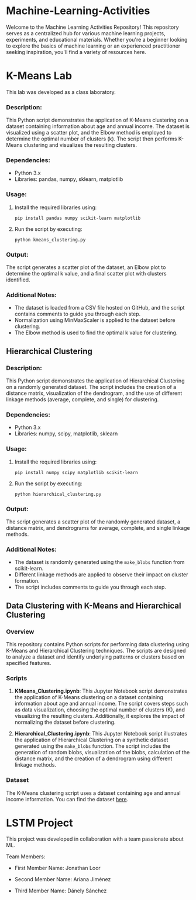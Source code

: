 # Machine-Learning-Activities
Welcome to the Machine Learning Activities Repository! This repository serves as a centralized hub for various machine learning projects, experiments, and educational materials. Whether you're a beginner looking to explore the basics of machine learning or an experienced practitioner seeking inspiration, you'll find a variety of resources here.

# K-Means Lab
This lab was developed as a class laboratory.

### Description:
This Python script demonstrates the application of K-Means clustering on a dataset containing information about age and annual income. The dataset is visualized using a scatter plot, and the Elbow method is employed to determine the optimal number of clusters (k). The script then performs K-Means clustering and visualizes the resulting clusters.

### Dependencies:
- Python 3.x
- Libraries: pandas, numpy, sklearn, matplotlib

### Usage:
1. Install the required libraries using:
   ```
   pip install pandas numpy scikit-learn matplotlib
   ```

2. Run the script by executing:
   ```
   python kmeans_clustering.py
   ```

### Output:
The script generates a scatter plot of the dataset, an Elbow plot to determine the optimal k value, and a final scatter plot with clusters identified.

### Additional Notes:
- The dataset is loaded from a CSV file hosted on GitHub, and the script contains comments to guide you through each step.
- Normalization using MinMaxScaler is applied to the dataset before clustering.
- The Elbow method is used to find the optimal k value for clustering.

## Hierarchical Clustering

### Description:
This Python script demonstrates the application of Hierarchical Clustering on a randomly generated dataset. The script includes the creation of a distance matrix, visualization of the dendrogram, and the use of different linkage methods (average, complete, and single) for clustering.

### Dependencies:
- Python 3.x
- Libraries: numpy, scipy, matplotlib, sklearn

### Usage:
1. Install the required libraries using:
   ```
   pip install numpy scipy matplotlib scikit-learn
   ```

2. Run the script by executing:
   ```
   python hierarchical_clustering.py
   ```

### Output:
The script generates a scatter plot of the randomly generated dataset, a distance matrix, and dendrograms for average, complete, and single linkage methods.

### Additional Notes:
- The dataset is randomly generated using the `make_blobs` function from scikit-learn.
- Different linkage methods are applied to observe their impact on cluster formation.
- The script includes comments to guide you through each step.

## Data Clustering with K-Means and Hierarchical Clustering

### Overview
This repository contains Python scripts for performing data clustering using K-Means and Hierarchical Clustering techniques. The scripts are designed to analyze a dataset and identify underlying patterns or clusters based on specified features.

### Scripts
1. **KMeans_Clustering.ipynb**: This Jupyter Notebook script demonstrates the application of K-Means clustering on a dataset containing information about age and annual income. The script covers steps such as data visualization, choosing the optimal number of clusters (K), and visualizing the resulting clusters. Additionally, it explores the impact of normalizing the dataset before clustering.

2. **Hierarchical_Clustering.ipynb**: This Jupyter Notebook script illustrates the application of Hierarchical Clustering on a synthetic dataset generated using the `make_blobs` function. The script includes the generation of random blobs, visualization of the blobs, calculation of the distance matrix, and the creation of a dendrogram using different linkage methods.

### Dataset
The K-Means clustering script uses a dataset containing age and annual income information. You can find the dataset [here](https://raw.githubusercontent.com/erickedu85/dataset/master/age_income.csv).


# LSTM Project
This project was developed in collaboration with a team passionate about ML.  

Team Members:

- First Member Name: Jonathan Loor

- Second Member Name: Ariana Jiménez

- Third Member Name: Dánely Sánchez
